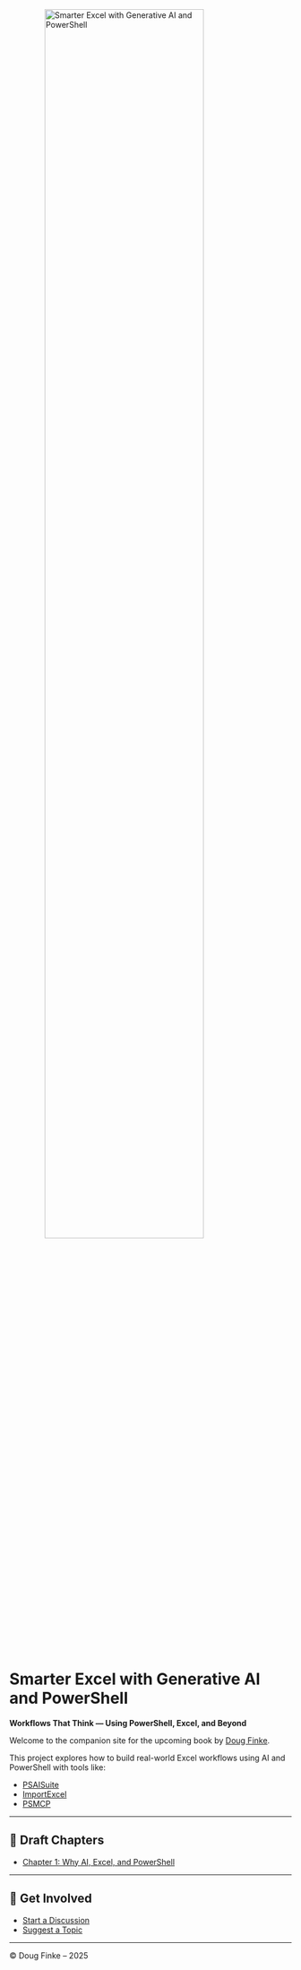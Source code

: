 
<img src="/Smarter-Excel-with-Generative-AI-and-PowerShell/assets/cover.png" alt="Smarter Excel with Generative AI and PowerShell" style="width:75%; max-width:720px; display:block; margin:auto;" />

# Smarter Excel with Generative AI and PowerShell  
**Workflows That Think — Using PowerShell, Excel, and Beyond**

Welcome to the companion site for the upcoming book by [Doug Finke](https://github.com/dfinke).

This project explores how to build real-world Excel workflows using AI and PowerShell with tools like:
- [PSAISuite](https://github.com/dfinke/PSAISuite)
- [ImportExcel](https://github.com/dfinke/ImportExcel)
- [PSMCP](https://github.com/dfinke/PSMCP)

---

## 📖 Draft Chapters

- [Chapter 1: Why AI, Excel, and PowerShell](./manuscript/chapter1.md)

---

## 💬 Get Involved

- [Start a Discussion](https://github.com/YourRepoName/discussions)
- [Suggest a Topic](https://github.com/YourRepoName/issues)

---

© Doug Finke – 2025

